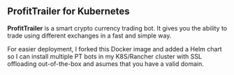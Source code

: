 ProfitTrailer for Kubernetes
------------------------

**ProfitTrailer** is a smart crypto currency trading bot. It gives you the ability to trade using different exchanges in a fast and simple way.

For easier deployment, I forked this Docker image and added a Helm chart so I can install multiple PT bots in my K8S/Rancher cluster with SSL offloading out-of-the-box and asumes that you have a valid domain.